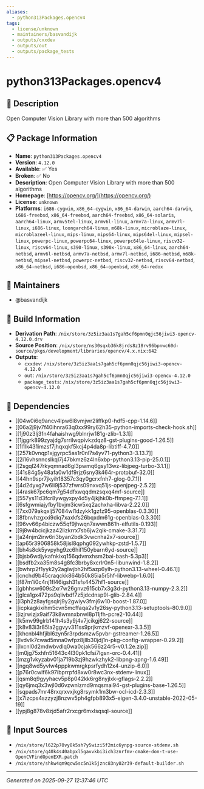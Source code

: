 ```yaml
---
aliases:
  - python313Packages.opencv4
tags:
  - license/unknown
  - maintainers/basvandijk
  - outputs/cxxdev
  - outputs/out
  - outputs/package_tests
---
```


# python313Packages.opencv4

## 📝 Description

Open Computer Vision Library with more than 500 algorithms

## 📋 Package Information

- **Name**: `python313Packages.opencv4`
- **Version**: `4.12.0`
- **Available**: ✅ Yes
- **Broken**: ✅ No
- **Description**: Open Computer Vision Library with more than 500 algorithms
- **Homepage**: [https://opencv.org/](https://opencv.org/)
- **License**: `unknown`
- **Platforms**: `i686-cygwin`, `x86_64-cygwin`, `x86_64-darwin`, `aarch64-darwin`, `i686-freebsd`, `x86_64-freebsd`, `aarch64-freebsd`, `x86_64-solaris`, `aarch64-linux`, `armv5tel-linux`, `armv6l-linux`, `armv7a-linux`, `armv7l-linux`, `i686-linux`, `loongarch64-linux`, `m68k-linux`, `microblaze-linux`, `microblazeel-linux`, `mips-linux`, `mips64-linux`, `mips64el-linux`, `mipsel-linux`, `powerpc-linux`, `powerpc64-linux`, `powerpc64le-linux`, `riscv32-linux`, `riscv64-linux`, `s390-linux`, `s390x-linux`, `x86_64-linux`, `aarch64-netbsd`, `armv6l-netbsd`, `armv7a-netbsd`, `armv7l-netbsd`, `i686-netbsd`, `m68k-netbsd`, `mipsel-netbsd`, `powerpc-netbsd`, `riscv32-netbsd`, `riscv64-netbsd`, `x86_64-netbsd`, `i686-openbsd`, `x86_64-openbsd`, `x86_64-redox`
## 👥 Maintainers

- @basvandijk


## 🔧 Build Information

- **Derivation Path**: `/nix/store/3z5iz3aa1s7gah5cf6pmn0qjc56jiwi3-opencv-4.12.0.drv`
- **Source Position**: `/nix/store/ns30sqxb36k8jrds8z18rv96bpnwc60d-source/pkgs/development/libraries/opencv/4.x.nix:642`
- **Outputs**:
  - `cxxdev`:  `/nix/store/3z5iz3aa1s7gah5cf6pmn0qjc56jiwi3-opencv-4.12.0`
  - `out`:  `/nix/store/3z5iz3aa1s7gah5cf6pmn0qjc56jiwi3-opencv-4.12.0`
  - `package_tests`:  `/nix/store/3z5iz3aa1s7gah5cf6pmn0qjc56jiwi3-opencv-4.12.0`

## 🔗 Dependencies

- [[04w0i6q9ancv4lpw6l8vmjwr2liffkp0-hdf5-cpp-1.14.6]]
- [[06a2j9jv7f40ihnra63q0xx99ry62h35-python-imports-check-hook.sh]]
- [[1j90z3lj3fn4fahaishwg9blnrjw181g-zlib-1.3.1]]
- [[1jggrk899zyajdg7srrilwqpivkzdqz8-gst-plugins-good-1.26.5]]
- [[1l1lk431imzsf7jhqxqkf5kcj4p4da8p-libtiff-4.7.0]]
- [[257k0vnqp1xjgyrpc5as1r0nl7s4yv71-python3-3.13.7]]
- [[2i16vhsnncslkql7j47bkmz6z4ln6xbp-python3.13-pip-25.0.1]]
- [[2sgql247rkyqmnad6gl3pwmq6gsy13wz-libjpeg-turbo-3.1.1]]
- [[41s84g5y48afa0w1df9rjz6sny3k464r-protobuf-32.0]]
- [[44hn9spr7jkyih18357c3qy0gcrxfnh7-glog-0.7.1]]
- [[4d2dyxg7w6li9j537zfwrs09nxvq51js-openjpeg-2.5.2]]
- [[4rask67pc6qm7g54dfxwqqdmzsqxq4mf-source]]
- [[557ys11d3fcr8ywgyxpy4d5y4jkjhk0b-ffmpeg-7.1.1]]
- [[6sfgwmiajyfby1bvjm3icw5xq2achxha-libva-2.22.0]]
- [[7xx079akqxlj57084wl1dzykk1gzfz95-openblas-0.3.30]]
- [[8fbnvhzgxxi9diq7xaxkfs26bqxdm61g-openblas-0.3.30]]
- [[96vv66p4biczw55qf9jhwqn7awwn861h-elfutils-0.193]]
- [[9j8w4bcicjkza42lizkrrx7sb6jw2qik-cmake-3.31.7]]
- [[a24njm2irw6ri3byan2bdk3vwcnha2x7-source]]
- [[ap65r3906858k58jisl8qphg092ywhkp-zstd-1.5.7]]
- [[bh4s8ck5yvpyhg9zc6hif150ybarn6yd-source]]
- [[bjsb6wdjykafnkixq156qdvmxhsm2bai-bash-5.3p3]]
- [[bsdfb2xa35m8s4g8fc3brby8xcrlr0n5-libunwind-1.8.2]]
- [[bwhrp2f1yyk2y2aglwjbh2hf5azp6ylh-python3.13-wheel-0.46.1]]
- [[cnchd9b45craqckk864b50k85ia5r5hf-libwebp-1.6.0]]
- [[f87m1i0c4nj1fl46igsh31sfs4457hf1-source]]
- [[gbhhsw609s2xr7w26gnvz615cb7x3g3d-python3.13-numpy-2.3.2]]
- [[glca1gx472ps9qlivbdf7z5jdcdnsp9l-glib-2.84.4]]
- [[i3ph2z8ayfgsqlrj9y2gwiyv3fmj6w10-boost-1.87.0]]
- [[icpkagkixihm5cvn5mcffaqa2v1y26sy-python3.13-setuptools-80.9.0]]
- [[izjrwizjx9aif73k8wmnxbnwl8p11jfh-pcre2-10.44]]
- [[k5mv99glrb141h4s3y9j4v7jcikgj622-source]]
- [[k8v83i3r85la2ggvyv311ss9prjkmzvf-openexr-3.3.5]]
- [[khcnbl4hfjibl6zyn5r3rpdsmzw5pvbr-gstreamer-1.26.5]]
- [[lvdvlk7cwad5mna0wfpz8jllb30jdj1n-pkg-config-wrapper-0.29.2]]
- [[lxcnl0d2mdwbvdlq0wa0cjak566z24r5-v0.1.2e.zip]]
- [[m0jg75xhfn51643c4l30pk1cfsi7lgsn-orc-0.4.41]]
- [[mzg1vkyzabv01ja719b3zj9hzwkzhyk2-libpng-apng-1.6.49]]
- [[ngq8wd5yvlw4pppkwmrgkpsrfydh12x4-unzip-6.0]]
- [[p76r0cwlf6k97ibprrpfd8xw0r8wc3nx-stdenv-linux]]
- [[qsm8q9gyyhacv5p8p042kk6rg8nyjlxk-gflags-2.2.2]]
- [[qy6jmq3x3wjl0d6vzwnlzmd9mqsmai94-gst-plugins-base-1.26.5]]
- [[sqpads7mr48rxqrxvxjkg8rsymk1m3bw-ocl-icd-2.3.3]]
- [[x7izcps4szzyzj8nzwv5ph4gfpb893x5-eigen-3.4.0-unstable-2022-05-19]]
- [[ypj8g878v8zjd5afr2rxcgr6mxlsqsql-source]]

## 📁 Input Sources

- `/nix/store/l622p70vy8k5sh7y5wizi5f2mic6ynpg-source-stdenv.sh`
- `/nix/store/q40k4s40abpxl5gavvkbi3ich3znrfmv-cmake-don-t-use-OpenCVFindOpenEXR.patch`
- `/nix/store/shkw4qm9qcw5sc5n1k5jznc83ny02r39-default-builder.sh`

---
*Generated on 2025-09-27 12:37:46 UTC*
